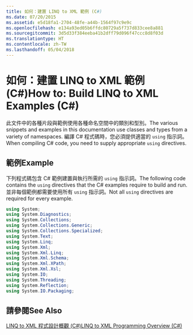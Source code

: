 ```yaml
---
title: 如何：建置 LINQ to XML 範例 (C#)
ms.date: 07/20/2015
ms.assetid: e5d18fa1-2704-48fe-a44b-1564f97c9e9c
ms.openlocfilehash: e134a93ed05b6ffdc80729a5f737d833cee8a881
ms.sourcegitcommit: 3d5d33f384eeba41b2dff79d096f47ccc8d8f03d
ms.translationtype: HT
ms.contentlocale: zh-TW
ms.lasthandoff: 05/04/2018
---
```

# <a name="how-to-build-linq-to-xml-examples-c"></a><span data-ttu-id="39d5a-102">如何：建置 LINQ to XML 範例 (C#)</span><span class="sxs-lookup"><span data-stu-id="39d5a-102">How to: Build LINQ to XML Examples (C#)</span></span>
<span data-ttu-id="39d5a-103">此文件中的各種片段與範例使用各種命名空間中的類別和型別。</span><span class="sxs-lookup"><span data-stu-id="39d5a-103">The various snippets and examples in this documentation use classes and types from a variety of namespaces.</span></span> <span data-ttu-id="39d5a-104">編譯 C# 程式碼時，您必須提供適當的 `using` 指示詞。</span><span class="sxs-lookup"><span data-stu-id="39d5a-104">When compiling C# code, you need to supply appropriate `using` directives.</span></span>  
  
## <a name="example"></a><span data-ttu-id="39d5a-105">範例</span><span class="sxs-lookup"><span data-stu-id="39d5a-105">Example</span></span>  
 <span data-ttu-id="39d5a-106">下列程式碼包含 C# 範例建置與執行所需的 `using` 指示詞。</span><span class="sxs-lookup"><span data-stu-id="39d5a-106">The following code contains the `using` directives that the C# examples require to build and run.</span></span> <span data-ttu-id="39d5a-107">並非每個範例都需要使用所有 `using` 指示詞。</span><span class="sxs-lookup"><span data-stu-id="39d5a-107">Not all `using` directives are required for every example.</span></span>  
  
```csharp  
using System;  
using System.Diagnostics;  
using System.Collections;  
using System.Collections.Generic;  
using System.Collections.Specialized;  
using System.Text;  
using System.Linq;  
using System.Xml;  
using System.Xml.Linq;  
using System.Xml.Schema;  
using System.Xml.XPath;  
using System.Xml.Xsl;  
using System.IO;  
using System.Threading;  
using System.Reflection;  
using System.IO.Packaging;  
```  
  
## <a name="see-also"></a><span data-ttu-id="39d5a-108">請參閱</span><span class="sxs-lookup"><span data-stu-id="39d5a-108">See Also</span></span>  
 [<span data-ttu-id="39d5a-109">LINQ to XML 程式設計概觀 (C#)</span><span class="sxs-lookup"><span data-stu-id="39d5a-109">LINQ to XML Programming Overview (C#)</span></span>](../../../../csharp/programming-guide/concepts/linq/linq-to-xml-programming-overview.md)
